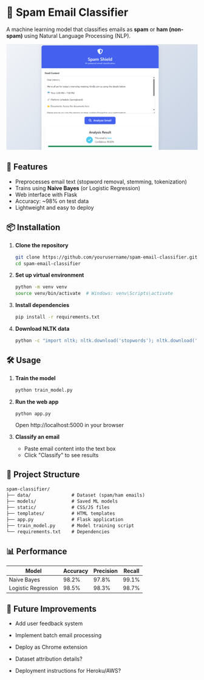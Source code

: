 # 📧 Spam Email Classifier

A machine learning model that classifies emails as **spam** or **ham (non-spam)** using Natural Language Processing (NLP).

![Spam Email Classifier](assets/image.png)
## 🚀 Features
- Preprocesses email text (stopword removal, stemming, tokenization)
- Trains using **Naive Bayes** (or Logistic Regression)
- Web interface with Flask
- Accuracy: ~98% on test data
- Lightweight and easy to deploy

## 📦 Installation

1. **Clone the repository**
   ```bash
   git clone https://github.com/yourusername/spam-email-classifier.git
   cd spam-email-classifier
   ```

2. **Set up virtual environment**
   ```bash
   python -m venv venv
   source venv/bin/activate  # Windows: venv\Scripts\activate
   ```

3. **Install dependencies**
   ```bash
   pip install -r requirements.txt
   ```

4. **Download NLTK data**
   ```bash
   python -c "import nltk; nltk.download('stopwords'); nltk.download('punkt')"
   ```

## 🛠️ Usage

1. **Train the model**
   ```bash
   python train_model.py
   ```

2. **Run the web app**
   ```bash
   python app.py
   ```
   Open http://localhost:5000 in your browser

3. **Classify an email**
   - Paste email content into the text box
   - Click "Classify" to see results

## 📂 Project Structure
```
spam-classifier/
├── data/               # Dataset (spam/ham emails)
├── models/             # Saved ML models
├── static/             # CSS/JS files
├── templates/          # HTML templates
├── app.py              # Flask application
├── train_model.py      # Model training script
└── requirements.txt    # Dependencies
```

## 📊 Performance
| Model            | Accuracy | Precision | Recall |
|------------------|----------|-----------|--------|
| Naive Bayes      | 98.2%    | 97.8%     | 99.1%  |
| Logistic Regression | 98.5%  | 98.3%     | 98.7%  |

## 🌟 Future Improvements
- Add user feedback system
- Implement batch email processing
- Deploy as Chrome extension

- Dataset attribution details?
- Deployment instructions for Heroku/AWS?
